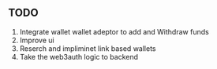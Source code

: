 

## TODO
1. Integrate wallet wallet adeptor to add and Withdraw funds
2. Improve ui
3. Reserch and impliminet link based wallets
4. Take the web3auth logic to backend

